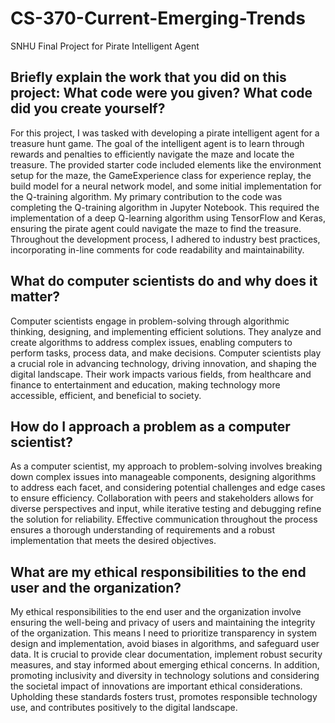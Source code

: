 # CS-370-Current-Emerging-Trends
SNHU Final Project for Pirate Intelligent Agent


## Briefly explain the work that you did on this project: What code were you given? What code did you create yourself?
  For this project, I was tasked with developing a pirate intelligent agent for a treasure hunt game. The goal of the intelligent agent is to learn through rewards and penalties to efficiently navigate the maze and locate the treasure. The provided starter code included elements like the environment setup for the maze, the GameExperience class for experience replay, the build model for a neural network model, and some initial implementation for the Q-training algorithm. My primary contribution to the code was completing the Q-training algorithm in Jupyter Notebook. This required the implementation of a deep Q-learning algorithm using TensorFlow and Keras, ensuring the pirate agent could navigate the maze to find the treasure. Throughout the development process, I adhered to industry best practices, incorporating in-line comments for code readability and maintainability.
  

## What do computer scientists do and why does it matter?
  Computer scientists engage in problem-solving through algorithmic thinking, designing, and implementing efficient solutions. They analyze and create algorithms to address complex issues, enabling computers to perform tasks, process data, and make decisions. Computer scientists play a crucial role in advancing technology, driving innovation, and shaping the digital landscape. Their work impacts various fields, from healthcare and finance to entertainment and education, making technology more accessible, efficient, and beneficial to society.
  

## How do I approach a problem as a computer scientist?
  As a computer scientist, my approach to problem-solving involves breaking down complex issues into manageable components, designing algorithms to address each facet, and considering potential challenges and edge cases to ensure efficiency. Collaboration with peers and stakeholders allows for diverse perspectives and input, while iterative testing and debugging refine the solution for reliability. Effective communication throughout the process ensures a thorough understanding of requirements and a robust implementation that meets the desired objectives.
  

## What are my ethical responsibilities to the end user and the organization?
  My ethical responsibilities to the end user and the organization involve ensuring the well-being and privacy of users and maintaining the integrity of the organization. This means I need to prioritize transparency in system design and implementation, avoid biases in algorithms, and safeguard user data. It is crucial to provide clear documentation, implement robust security measures, and stay informed about emerging ethical concerns. In addition, promoting inclusivity and diversity in technology solutions and considering the societal impact of innovations are important ethical considerations. Upholding these standards fosters trust, promotes responsible technology use, and contributes positively to the digital landscape.
